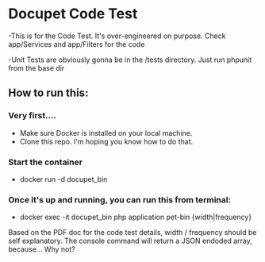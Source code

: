 # Docupet Code Test

-This is for the Code Test. It's over-engineered on purpose.  Check app/Services and app/Filters for the code

-Unit Tests are obviously gonna be in the /tests directory. Just run phpunit from the base dir

## How to run this:

### Very first....
  - Make sure Docker is installed on your local machine.
  - Clone this repo. I'm hoping you know how to do that.

### Start the container
  - docker run -d docupet_bin

### Once it's up and running, you can run this from terminal:
- docker exec -it docupet_bin php application pet-bin {width|frequency}

Based on the PDF doc for the code test details, width / frequency should be self explanatory.  The console command will
return a JSON endoded array, because... Why not?
 
